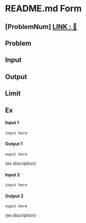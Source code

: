 
# README.md Form

## [ProblemNum] [LINK : 🔐](linkhere) 

## Problem

## Input

## Output

## Limit

## Ex

<div>
  <div>

#### Input 1
    input here
  </div>
  
  <div>

#### Output 1
    ouput here
  </div>

  {ex discription}
</div>

<div>
  <div>

#### Input 2
    input here
  </div>
  
  <div>

#### Output 2
    ouput here
  </div>
  
  {ex discription}
</div>